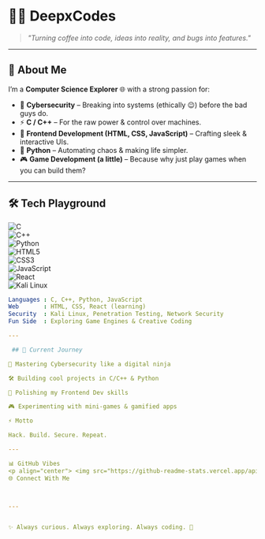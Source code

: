 # 👨‍💻 DeepxCodes  

> *"Turning coffee into code, ideas into reality, and bugs into features."*  

---

## 🚀 About Me  
I’m a **Computer Science Explorer** 🌐 with a strong passion for:  
- 🔐 **Cybersecurity** – Breaking into systems (ethically 😉) before the bad guys do.  
- ⚡ **C / C++** – For the raw power & control over machines.  
- 🎨 **Frontend Development (HTML, CSS, JavaScript)** – Crafting sleek & interactive UIs.  
- 🐍 **Python** – Automating chaos & making life simpler.  
- 🎮 **Game Development (a little)** – Because why just play games when you can build them?  

---

## 🛠️ Tech Playground  

![C](https://img.shields.io/badge/C-A8B9CC?style=for-the-badge&logo=c&logoColor=black)  
![C++](https://img.shields.io/badge/C++-00599C?style=for-the-badge&logo=cplusplus&logoColor=white)  
![Python](https://img.shields.io/badge/Python-FFD43B?style=for-the-badge&logo=python&logoColor=blue)  
![HTML5](https://img.shields.io/badge/HTML5-E34F26?style=for-the-badge&logo=html5&logoColor=white)  
![CSS3](https://img.shields.io/badge/CSS3-1572B6?style=for-the-badge&logo=css3&logoColor=white)  
![JavaScript](https://img.shields.io/badge/JavaScript-F7DF1E?style=for-the-badge&logo=javascript&logoColor=black)  
![React](https://img.shields.io/badge/React-20232A?style=for-the-badge&logo=react&logoColor=61DAFB)  
![Kali Linux](https://img.shields.io/badge/Kali%20Linux-557C94?style=for-the-badge&logo=kalilinux&logoColor=white)  

```yaml
Languages : C, C++, Python, JavaScript  
Web       : HTML, CSS, React (learning)  
Security  : Kali Linux, Penetration Testing, Network Security  
Fun Side  : Exploring Game Engines & Creative Coding

---

 ## 🌱 Current Journey

🥷 Mastering Cybersecurity like a digital ninja

🛠️ Building cool projects in C/C++ & Python

🎨 Polishing my Frontend Dev skills

🎮 Experimenting with mini-games & gamified apps

⚡ Motto

Hack. Build. Secure. Repeat.

---

📊 GitHub Vibes
<p align="center"> <img src="https://github-readme-stats.vercel.app/api?username=deepxCodes&show_icons=true&theme=radical" alt="GitHub Stats" height="180" /> <img src="https://github-readme-stats.vercel.app/api/top-langs/?username=deepxCodes&layout=compact&theme=tokyonight" alt="Top Languages" height="180" /> </p>
🌐 Connect With Me



---


✨ Always curious. Always exploring. Always coding. 🚀




